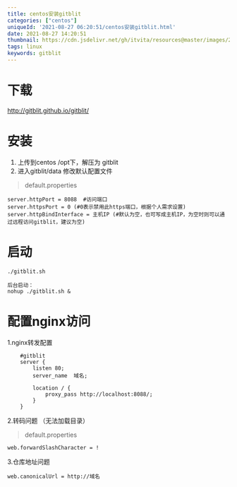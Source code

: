 ```yaml
---
title: centos安装gitblit
categories: ["centos"]
uniqueId: '2021-08-27 06:20:51/centos安装gitblit.html'
date: 2021-08-27 14:20:51
thumbnail: https://cdn.jsdelivr.net/gh/itvita/resources@master/images/20210827142452.jpeg
tags: linux
keywords: gitblit
---
```


# 下载
http://gitblit.github.io/gitblit/
# 安装
1.  上传到centos /opt下，解压为 gitblit
2. 进入gitblit/data 修改默认配置文件
> default.properties
```
server.httpPort = 8088  #访问端口 
server.httpsPort = 0 (#0表示禁用此https端口，根据个人需求设置)
server.httpBindInterface = 主机IP (#默认为空，也可写成主机IP，为空时则可以通过远程访问gitblit，建议为空)
```
# 启动 
```
./gitblit.sh

后台启动：
nohup ./gitblit.sh &
```

# 配置nginx访问
1.nginx转发配置
```
    #gitblit
    server {
	    listen 80;
	    server_name  域名;
	
	    location / {
	        proxy_pass http://localhost:8088/;
	    }
    }

```
2.转码问题 （无法加载目录）
> default.properties
```
web.forwardSlashCharacter = !
```
3.仓库地址问题
```
web.canonicalUrl = http://域名
```
